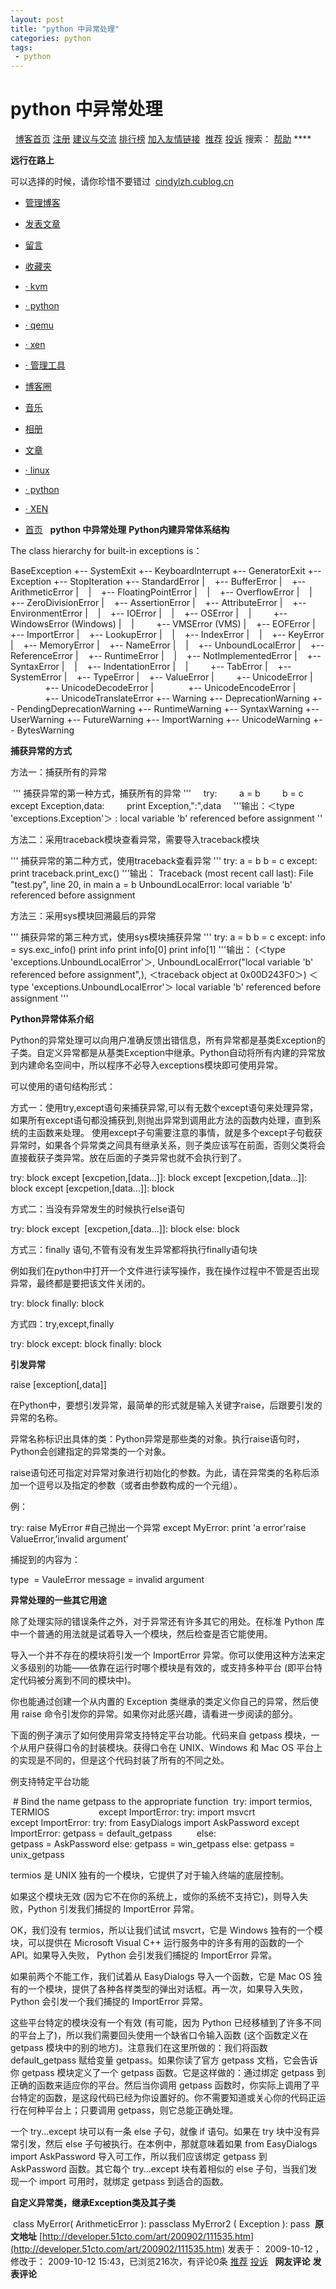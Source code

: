 ```yaml
---
layout: post
title: "python 中异常处理"
categories: python
tags: 
 - python
--- 
```


# python 中异常处理

  [博客首页](http://blog.chinaunix.net/) [注册](http://blog.chinaunix.net/register.php) [建议与交流](http://bbs.chinaunix.net/forumdisplay.php?fid=51) [排行榜](http://blog.chinaunix.net/top/) [加入友情链接](http://www.cublog.cn/u3/94529/)  ![]() [推荐](http://www.cublog.cn/u2/star.php?blogid=94529 "给此博客推荐值") [投诉](http://www.cublog.cn/u2/complaint.php?blogid=94529 "投诉此博客") 搜索：  [帮助](http://www.cublog.cn/help/)  ****

****远行在路上****

 可以选择的时候，请你珍惜不要错过 ![]() [cindylzh.cublog.cn](http://cindylzh.cublog.cn/) 
* [管理博客](http://control.cublog.cn/)
* [发表文章](http://control.cublog.cn/article_new.php)
* [留言](http://www.cublog.cn/u3/94529/guestbook.html)
* [收藏夹](http://www.cublog.cn/u3/94529/links.html)

* [· kvm](http://www.cublog.cn/u3/94529/links_19655.html)
* [· python](http://www.cublog.cn/u3/94529/links_20025.html)
* [· qemu](http://www.cublog.cn/u3/94529/links_19654.html)
* [· xen](http://www.cublog.cn/u3/94529/links_19653.html)
* [· 管理工具](http://www.cublog.cn/u3/94529/links_19729.html)
* [博客圈](http://www.cublog.cn/u3/94529/group.html)
* [音乐](http://www.cublog.cn/u3/94529/music.html)
* [相册](http://www.cublog.cn/u3/94529/photo.html)
* [文章](http://www.cublog.cn/u3/94529/article.html)

* [· linux](http://www.cublog.cn/u3/94529/article_119434.html)
* [· python](http://www.cublog.cn/u3/94529/article_122441.html)
* [· XEN](http://www.cublog.cn/u3/94529/article_119435.html)
* [首页](http://www.cublog.cn/u3/94529/index.html)
![]() 
 ![]() **python 中异常处理** **Python内建异常体系结构**

The class hierarchy for built-in exceptions is：

BaseException
+-- SystemExit
+-- KeyboardInterrupt
+-- GeneratorExit
+-- Exception
+-- StopIteration
+-- StandardError
|    +-- BufferError
|    +-- ArithmeticError
|    |    +-- FloatingPointError
|    |    +-- OverflowError
|    |    +-- ZeroDivisionError
|    +-- AssertionError
|    +-- AttributeError
|    +-- EnvironmentError
|    |    +-- IOError
|    |    +-- OSError
|    |         +-- WindowsError (Windows)
|    |         +-- VMSError (VMS)
|    +-- EOFError
|    +-- ImportError
|    +-- LookupError
|    |    +-- IndexError
|    |    +-- KeyError
|    +-- MemoryError
|    +-- NameError
|    |    +-- UnboundLocalError
|    +-- ReferenceError
|    +-- RuntimeError
|    |    +-- NotImplementedError
|    +-- SyntaxError
|    |    +-- IndentationError
|    |         +-- TabError
|    +-- SystemError
|    +-- TypeError
|    +-- ValueError
|         +-- UnicodeError
|              +-- UnicodeDecodeError
|              +-- UnicodeEncodeError
|              +-- UnicodeTranslateError
+-- Warning
+-- DeprecationWarning
+-- PendingDeprecationWarning
+-- RuntimeWarning
+-- SyntaxWarning
+-- UserWarning
+-- FutureWarning
+-- ImportWarning
+-- UnicodeWarning
+-- BytesWarning

**捕获异常的方式**

方法一：捕获所有的异常

 ''' 捕获异常的第一种方式，捕获所有的异常 '''
    try:
        a = b
        b = c
    except Exception,data:
        print Exception,":",data
    '''输出：＜type 'exceptions.Exception'＞ : local variable 'b'
referenced before assignment ''

方法二：采用traceback模块查看异常，需要导入traceback模块

''' 捕获异常的第二种方式，使用traceback查看异常 '''
try:
a = b
b = c
except:
print traceback.print_exc()
'''输出： Traceback (most recent call last):
File "test.py", line 20, in main
a = b
UnboundLocalError: local variable 'b' referenced before assignment

方法三：采用sys模块回溯最后的异常

''' 捕获异常的第三种方式，使用sys模块捕获异常 '''
try:
a = b
b = c
except:
info = sys.exc_info()
print info
print info[0]
print info[1]
'''输出：
(＜type 'exceptions.UnboundLocalError'＞, UnboundLocalError("local
variable 'b' referenced before assignment",),
＜traceback object at 0x00D243F0＞)
＜type 'exceptions.UnboundLocalError'＞
local variable 'b' referenced before assignment
'''

**Python异常体系介绍**

Python的异常处理可以向用户准确反馈出错信息，所有异常都是基类Exception的子类。自定义异常都是从基类Exception中继承。Python自动将所有内建的异常放到内建命名空间中，所以程序不必导入exceptions模块即可使用异常。

可以使用的语句结构形式：

方式一：使用try,except语句来捕获异常,可以有无数个except语句来处理异常，如果所有except语句都没捕获到,则抛出异常到调用此方法的函数内处理，直到系统的主函数来处理。
使用except子句需要注意的事情，就是多个except子句截获异常时，如果各个异常类之间具有继承关系，则子类应该写在前面，否则父类将会直接截获子类异常。放在后面的子类异常也就不会执行到了。

try:
block
except [excpetion,[data...]]:
block
except [excpetion,[data...]]:
block
except [excpetion,[data...]]:
block

方式二：当没有异常发生的时候执行else语句

try:
block
except  [excpetion,[data...]]:
block
else:
block

方式三：finally 语句,不管有没有发生异常都将执行finally语句块

例如我们在python中打开一个文件进行读写操作，我在操作过程中不管是否出现异常，最终都是要把该文件关闭的。

try:
block
finally:
block

方式四：try,except,finally

try:
block
except:
block
finally:
block

**引发异常**

raise [exception[,data]]

在Python中，要想引发异常，最简单的形式就是输入关键字raise，后跟要引发的异常的名称。

异常名称标识出具体的类：Python异常是那些类的对象。执行raise语句时，Python会创建指定的异常类的一个对象。

raise语句还可指定对异常对象进行初始化的参数。为此，请在异常类的名称后添加一个逗号以及指定的参数（或者由参数构成的一个元组）。

例：

try:
raise MyError #自己抛出一个异常
except MyError:
print 'a error'raise ValueError,’invalid argument’

捕捉到的内容为：

type  = VauleError
message = invalid argument

**异常处理的一些其它用途**

除了处理实际的错误条件之外，对于异常还有许多其它的用处。在标准 Python 库中一个普通的用法就是试着导入一个模块，然后检查是否它能使用。

导入一个并不存在的模块将引发一个 ImportError 异常。你可以使用这种方法来定义多级别的功能――依靠在运行时哪个模块是有效的，或支持多种平台 (即平台特定代码被分离到不同的模块中)。

你也能通过创建一个从内置的 Exception 类继承的类定义你自己的异常，然后使用 raise 命令引发你的异常。如果你对此感兴趣，请看进一步阅读的部分。

下面的例子演示了如何使用异常支持特定平台功能。代码来自 getpass 模块，一个从用户获得口令的封装模块。获得口令在 UNIX、Windows 和 Mac OS 平台上的实现是不同的，但是这个代码封装了所有的不同之处。

例支持特定平台功能

 # Bind the name getpass to the appropriate function  try:
import termios, TERMIOS                   
except ImportError:
try:
import msvcrt                         
except ImportError:
try:
from EasyDialogs import AskPassword
except ImportError:
getpass = default_getpass         
else:                                 
getpass = AskPassword
else:
getpass = win_getpass
else:
getpass = unix_getpass

termios 是 UNIX 独有的一个模块，它提供了对于输入终端的底层控制。

如果这个模块无效 (因为它不在你的系统上，或你的系统不支持它)，则导入失败，Python 引发我们捕捉的 ImportError 异常。

OK，我们没有 termios，所以让我们试试 msvcrt，它是 Windows 独有的一个模块，可以提供在 Microsoft Visual C++ 运行服务中的许多有用的函数的一个API。如果导入失败，
Python 会引发我们捕捉的 ImportError 异常。

如果前两个不能工作，我们试着从 EasyDialogs 导入一个函数，它是 Mac OS 独有的一个模块，提供了各种各样类型的弹出对话框。再一次，如果导入失败，Python 会引发一个我们捕捉的 ImportError 异常。

这些平台特定的模块没有一个有效 (有可能，因为 Python 已经移植到了许多不同的平台上了)，所以我们需要回头使用一个缺省口令输入函数 (这个函数定义在 getpass 模块中的别的地方)。注意我们在这里所做的：我们将函数 default_getpass 赋给变量 getpass。如果你读了官方 getpass 文档，它会告诉你 getpass 模块定义了一个 getpass 函数。它是这样做的：通过绑定 getpass 到正确的函数来适应你的平台。然后当你调用 getpass 函数时，你实际上调用了平台特定的函数，是这段代码已经为你设置好的。你不需要知道或关心你的代码正运行在何种平台上；只要调用 getpass，则它总能正确处理。

一个 try...except 块可以有一条 else 子句，就像 if 语句。如果在 try 块中没有异常引发，然后 else 子句被执行。在本例中，那就意味着如果 from EasyDialogs import AskPassword 导入可工作，所以我们应该绑定 getpass 到 AskPassword 函数。其它每个 try...except 块有着相似的 else 子句，当我们发现一个 import 可用时，就绑定 getpass 到适合的函数。

**自定义异常类，继承Exception类及其子类**

 class MyError( ArithmeticError ):
passclass MyError2 ( Exception ):
pass  **原文地址** [http://developer.51cto.com/art/200902/111535.htm](http://developer.51cto.com/art/200902/111535.htm) 发表于： 2009-10-12 ，修改于： 2009-10-12 15:43，已浏览216次，有评论0条 [推荐](http://www.cublog.cn/u2/star.php?blogid=94529&artid=2068464 "推荐这篇文章") [投诉](http://www.cublog.cn/u2/complaint.php?blogid=94529&artid=2068464 "投诉这篇文章") ![]() 
 ![]()
**网友评论**
**发表评论**
